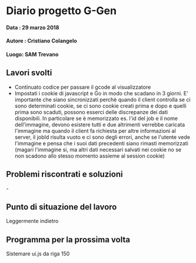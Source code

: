 # Diario progetto G-Gen

#### Data : 29 marzo 2018

#### Autore : Cristiano Colangelo

#### Luogo: SAM Trevano

## Lavori svolti

- Continuato codice per passare il gcode al visualizzatore
- Impostati i cookie di javascript e Go in modo che scadano in 3 giorni. E' importante che siano sincronizzati perchè quando il client controlla se ci sono determinati cookie, se ci sono cookie creati prima e dopo e quelli prima sono scaduti, possono esserci delle discrepanze dei dati disponibili. 
  In particolare se è memorizzato es. l'id del job e il nome dell'immagine, devono esistere tutti e due altrimenti verrebbe caricata l'immagine ma quando il client fa richiesta per altre informazioni al server, il jobId risulta vuoto e ci sono degli errori, anche se l'utente vede l'immagine e pensa che i suoi dati precedenti siano rimasti memorizzati (magari l'immagine si, ma altri dati necessari salvati nei cookie no se non scadono allo stesso momento assieme al session cookie)

## Problemi riscontrati e soluzioni

\-

## Punto di situazione del lavoro

Leggermente indietro

## Programma per la prossima volta

Sistemare ui.js da riga 150